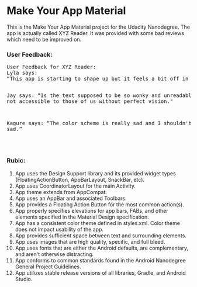 # Make Your App Material

<p>
This is the Make Your App Material project for the Udacity Nanodegree. The app is actually called XYZ Reader. It was provided with some bad reviews which need to be improved on.
</p>

<h3>User Feedback:</h3>
<pre>
User Feedback for XYZ Reader:
Lyla says:
“This app is starting to shape up but it feels a bit off in quite a few places. I can't put finger on it but it feels odd.”

Jay says:
“Is the text supposed to be so wonky and unreadable? It is not accessible to those of us without perfect vision."

Kagure says:
“The color scheme is really sad and I shouldn't feel sad.”
</pre>

<br />

<h3>Rubic:</h3>
<ol>
<li>App uses the Design Support library and its provided widget types (FloatingActionButton, AppBarLayout, SnackBar, etc).</li>
<li>App uses CoordinatorLayout for the main Activity.</li>
<li>App theme extends from AppCompat.</li>
<li>App uses an AppBar and associated Toolbars.</li>
<li>App provides a Floating Action Button for the most common action(s).</li>
<li>App properly specifies elevations for app bars, FABs, and other elements specified in the Material Design specification.</li>
<li>App has a consistent color theme defined in styles.xml. Color theme does not impact usability of the app.</li>
<li>App provides sufficient space between text and surrounding elements.</li>
<li>App uses images that are high quality, specific, and full bleed.</li>
<li>App uses fonts that are either the Android defaults, are complementary, and aren't otherwise distracting.</li>
<li>App conforms to common standards found in the Android Nanodegree General Project Guidelines.</li>
<li>App utilizes stable release versions of all libraries, Gradle, and Android Studio.</li>
</ol>